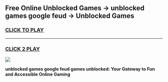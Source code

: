 
## Free Online Unblocked Games → unblocked games google feud → Unblocked Games
<h3>
<a href="https://premium.freeplayer.one?title=unblocked_games_google_feud&ref=21F">CLICK TO PLAY</a></h3>
<hr>

<h3>
<a href="https://premium.freeplayer.one?title=unblocked_games_google_feud&ref=21F">CLICK 2 PLAY</a>
  
</h3>

<a href="https://premium.freeplayer.one?title=unblocked_games_google_feud&ref=21F/"><img src="https://clearcache.store/games.png"></a>


**unblocked games google feud games unblocked: Your Gateway to Fun and Accessible Online Gaming**
